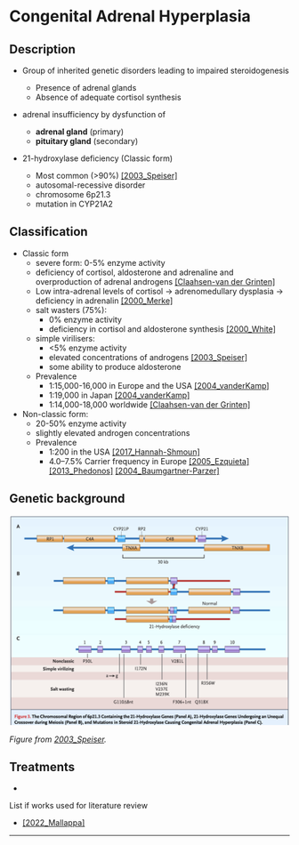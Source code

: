 # Congenital Adrenal Hyperplasia

## Description
* Group of inherited genetic disorders leading to impaired steroidogenesis
    * Presence of adrenal glands 
    * Absence of adequate cortisol synthesis
* adrenal insufficiency by dysfunction of 
    * **adrenal gland** (primary) 
    * **pituitary gland** (secondary)

* 21-hydroxylase deficiency (Classic form) 
    * Most common (>90%) [[2003_Speiser]](https://doi.org/10.1210/jc.2018-01865)
    * autosomal-recessive disorder
    * chromosome 6p21.3
    * mutation in CYP21A2

## Classification 
* Classic form 
    * severe form: 0-5% enzyme activity
    * deficiency of cortisol, aldosterone and adrenaline and overproduction of adrenal androgens [[Claahsen-van der Grinten]](https://doi.org/10.1210/endrev/bnab016)
    * Low intra-adrenal levels of cortisol -> adrenomedullary dysplasia -> deficiency in adrenalin [[2000_Merke]](https://doi.org/10.1056/nejm200011093431903)
    * salt wasters (75%):  
        * 0% enzyme activity
        * deficiency in cortisol and aldosterone synthesis [[2000_White]](https://doi.org/10.1210/edrv.21.3.0398)
    * simple virilisers: 
        * <5% enzyme activity
        * elevated concentrations of androgens [[2003_Speiser]](https://doi.org/10.1210/jc.2018-01865)
        * some ability to produce aldosterone 
    * Prevalence
        * 1:15,000-16,000 in Europe and the USA [[2004_vanderKamp]](https://doi.org/10.1530/eje.0.151u071) 
        * 1:19,000 in Japan [[2004_vanderKamp]](https://doi.org/10.1530/eje.0.151u071)
        * 1:14,000-18,000 worldwide [[Claahsen-van der Grinten]](https://doi.org/10.1210/endrev/bnab016)
* Non-classic form: 
    * 20-50% enzyme activity
    * slightly elevated androgen concentrations
    * Prevalence
        * 1:200 in the USA [[2017_Hannah-Shmoun]](https://doi.org/10.1038/gim.2017.46)
        * 4.0–7.5% Carrier frequency in Europe [[2005_Ezquieta]](https://doi.org/10.1157/13080213) [[2013_Phedonos]](https://doi.org/10.1111/cge.12153) [[2004_Baumgartner-Parzer]](https://doi.org/10.1210/jc.2004-1728)

## Genetic background 

![CAH Mutations](./screenshots/CAH_mutations.png)

*Figure from [2003_Speiser](https://doi.org/10.1210/jc.2018-01865).*

## Treatments
* 

List if works used for literature review
- [[2022_Mallappa]](https://doi.org/10.1038/)

---

